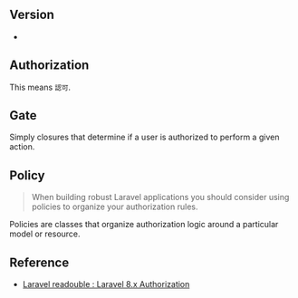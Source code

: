 ## Version
- 

## Authorization
This means `認可`.

## Gate
Simply closures that determine if a user is authorized to perform a given action.

## Policy
> When building robust Laravel applications you should consider using policies to organize your authorization rules.

Policies are classes that organize authorization logic around a particular model or resource.

## Reference
- [Laravel readouble : Laravel 8.x Authorization](https://readouble.com/laravel/8.x/en/authorization.html)

